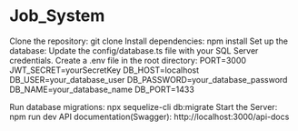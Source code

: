 # Job_System
Clone the repository: git clone <repository-url>
Install dependencies: npm install
Set up the database: Update the config/database.ts file with your SQL Server credentials.
Create a .env file in the root directory: PORT=3000
                                          JWT_SECRET=yourSecretKey
                                          DB_HOST=localhost
                                          DB_USER=your_database_user
                                          DB_PASSWORD=your_database_password
                                          DB_NAME=your_database_name
                                          DB_PORT=1433

Run database migrations: npx sequelize-cli db:migrate
Start the Server: npm run dev
API documentation(Swagger): http://localhost:3000/api-docs
 
